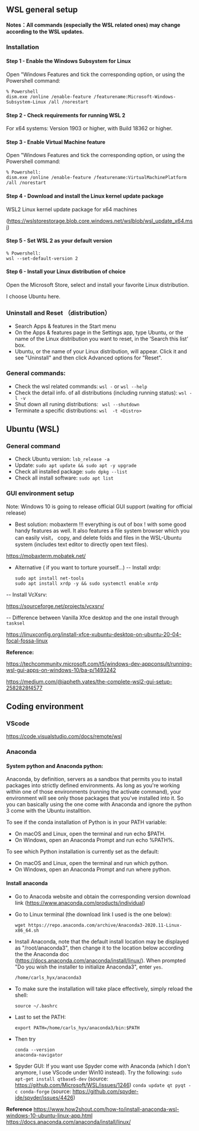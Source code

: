 ## WSL general setup

**Notes：All commands (especially the WSL related ones) may change according to the WSL updates.**

### Installation
#### Step 1 - Enable the Windows Subsystem for Linux
Open "Windows Features and tick the corresponding option, or using the Powershell command:
  ```
  % Powershell
  dism.exe /online /enable-feature /featurename:Microsoft-Windows-Subsystem-Linux /all /norestart
  ```

#### Step 2 - Check requirements for running WSL 2
For x64 systems: Version 1903 or higher, with Build 18362 or higher.

#### Step 3 - Enable Virtual Machine feature
Open "Windows Features and tick the corresponding option, or using the Powershell command:
  ```
  % Powershell: 
  dism.exe /online /enable-feature /featurename:VirtualMachinePlatform /all /norestart
  ```

#### Step 4 - Download and install the Linux kernel update package
WSL2 Linux kernel update package for x64 machines 

(https://wslstorestorage.blob.core.windows.net/wslblob/wsl_update_x64.msi)

#### Step 5 - Set WSL 2 as your default version
  ```
  % Powershell: 
  wsl --set-default-version 2
  ```

#### Step 6 - Install your Linux distribution of choice
Open the Microsoft Store, select and install your favorite Linux distribution.

I choose Ubuntu here. 


### Uninstall and Reset （distribution）
- Search Apps & features in the Start menu
- On the Apps & features page in the Settings app, type Ubuntu, or the name of the Linux distribution you want to reset, in the ‘Search this list’ box.
- Ubuntu, or the name of your Linux distribution, will appear. Click it and see "Uninstall" and then click Advanced options for "Reset".

### General commands:
- Check the wsl related commands: ```wsl -``` or ```wsl --help``` 
- Check the detail info. of all distributions (including running status): ```wsl -l -v```
- Shut down all runing distributions: ``` wsl --shutdown```
- Terminate a specific distributions: ```wsl  -t <Distro>```



## Ubuntu (WSL)
### General command
- Check Ubuntu version: ```lsb_release -a```
- Update: ```sudo apt update && sudo apt -y upgrade```
- Check all installed package: ```sudo dpkg --list```
- Check all install software: ```sudo apt list```

### GUI environment setup
Note: Windows 10 is going to release official GUI support (waiting for official release)

- Best solution: mobaxterm !!! everything is out of box ! with some good handy features as well. It also features a file system browser which you can easily visit， copy, and delete folds and files in the WSL-Ubuntu system (includes text editor to directly open text files).

https://mobaxterm.mobatek.net/

- Alternative ( if you want to torture yourself...)
-- Install xrdp:
  ```
  sudo apt install net-tools
  sudo apt install xrdp -y && sudo systemctl enable xrdp
  ```
-- Install VcXsrv: 

https://sourceforge.net/projects/vcxsrv/



-- Difference between Vanilla Xfce desktop and the one install through ```tasksel```

https://linuxconfig.org/install-xfce-xubuntu-desktop-on-ubuntu-20-04-focal-fossa-linux



**Reference:**

https://techcommunity.microsoft.com/t5/windows-dev-appconsult/running-wsl-gui-apps-on-windows-10/ba-p/1493242

https://medium.com/@japheth.yates/the-complete-wsl2-gui-setup-2582828f4577






## Coding environment

### VScode
https://code.visualstudio.com/docs/remote/wsl


### Anaconda
#### System python and Anaconda python:
Anaconda, by definition, servers as a sandbox that permits you to install packages into strictly defined environments. As long as you're working within one of those environments (running the activate command), your environment will see only those packages that you've installed into it.  So you can basically using the one come with Anaconda and ignore the python 3 come with the Ubuntu installtion.

To see if the conda installation of Python is in your PATH variable:
- On macOS and Linux, open the terminal and run echo $PATH.
- On Windows, open an Anaconda Prompt and run echo %PATH%.

To see which Python installation is currently set as the default:
- On macOS and Linux, open the terminal and run which python.
- On Windows, open an Anaconda Prompt and run where python.


#### Install anaconda
- Go to Anacoda website and obtain the corresponding version download link (https://www.anaconda.com/products/individual)
- Go to Linux terminal (the download link I used is the one below): 
  ```
  wget https://repo.anaconda.com/archive/Anaconda3-2020.11-Linux-x86_64.sh
  ```
- Install Anaconda, note that the default install location may be displayed as "/root/anaconda3", then change it to the location below according the the Anaconda doc (https://docs.anaconda.com/anaconda/install/linux/). When prompted "Do you wish the installer to initialize Anaconda3", enter ```yes```.
  ```
  /home/carls_hyx/anaconda3
  ```

- To make sure the installation will take place effectively, simply reload the shell:
  ```
  source ~/.bashrc
  ```

- Last to set the PATH:
  ```
  export PATH=/home/carls_hyx/anaconda3/bin:$PATH
  ```
- Then try 
  ```
  conda --version
  anaconda-navigator
  ```
- Spyder GUI: If you want use  Spyder come with Anaconda (which I don't anymore, I use VScode under Win10 instead). Try the following:
  ```sudo apt-get install qtbase5-dev``` (source: https://github.com/Microsoft/WSL/issues/1246)
  ```conda update qt pyqt -c conda-forge``` (source: https://github.com/spyder-ide/spyder/issues/4426)
  
  

**Reference**
https://www.how2shout.com/how-to/install-anaconda-wsl-windows-10-ubuntu-linux-app.html
https://docs.anaconda.com/anaconda/install/linux/







